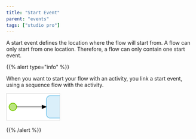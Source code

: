 ```yaml
---
title: "Start Event"
parent: "events"
tags: ["studio pro"]
---
```


A start event defines the location where the flow will start from. A flow can only start from one location. Therefore, a flow can only contain one start event.

{{% alert type="info" %}}

When you want to start your flow with an activity, you link a start event, using a sequence flow with the activity.

![](attachments/819203/917944.png)

{{% /alert %}}
